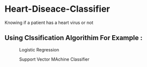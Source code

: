 # Heart-Diseace-Classifier
Knowing if a patient has a heart virus or not
<h2>Using Clssification Algorithim For Example : </h2>
<ol>
  <ul>
    <p>Logistic Regression</p>
    <p>Support Vector MAchine Classifier</p>
  </ul>
</ol>
